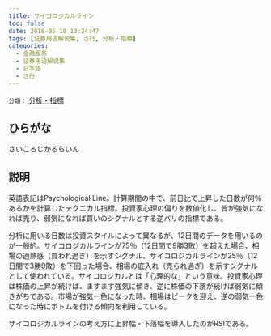 ```yaml
---
title: サイコロジカルライン
toc: false
date: 2018-05-18 13:24:47
tags: [证券用语解说集, さ行, 分析・指標]
categories:
  - 金融服务
  - 证券用语解说集
  - 日本語
  - さ行
---
```


`分類：` [分析・指標](/tags/分析・指標/)

## ひらがな

さいころじかるらいん

## 説明

英語表記はPsychological Line。計算期間の中で、前日比で上昇した日数が何％あるかを計算したテクニカル指標。投資家心理の偏りを数値化し、皆が強気になれば売り、弱気になれば買いのシグナルとする逆バリの指標である。

分析に用いる日数は投資スタイルによって異なるが、12日間のデータを用いるのが一般的。サイコロジカルラインが75％（12日間で9勝3敗）を超えた場合、相場の過熱感（買われ過ぎ）を示すシグナル、サイコロジカルラインが25％（12日間で3勝9敗）を下回った場合、相場の底入れ（売られ過ぎ）を示すシグナルとして使われている。サイコロジカルとは「心理的な」という意味。投資家心理は株価の上昇が続けば、ますます強気に傾き、逆に株価の下落が続けば弱気に傾きがちである。市場が強気一色になった時、相場はピークを迎え、逆の弱気一色になった時にボトムを付ける傾向を利用している。

サイコロジカルラインの考え方に上昇幅・下落幅を導入したのがRSIである。
